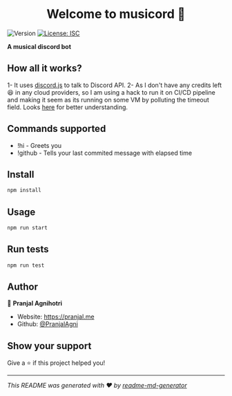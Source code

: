<h1 align="center">Welcome to musicord 👋</h1>
<p>
  <img alt="Version" src="https://user-images.githubusercontent.com/26196076/128060383-de8ce577-1042-4362-aeaa-be334b776ecd.png" />
  <a href="#" target="_blank">
    <img alt="License: ISC" src="https://img.shields.io/badge/License-ISC-yellow.svg" />
  </a>
</p>

**A musical discord bot**

## How all it works?

1- It uses [discord.js](https://discord.js.org/#/) to talk to Discord API.
2- As I don't have any credits left 😆 in any cloud providers, so I am using a hack to run it on CI/CD pipeline and making it seem as its running on some VM by polluting the timeout field. Looks [here](https://github.com/PranjalAgni/Musicord/blob/master/.github/workflows/) for better understanding.

## Commands supported

- !hi - Greets you
- !github - Tells your last commited message with elapsed time

## Install

```sh
npm install
```

## Usage

```sh
npm run start
```

## Run tests

```sh
npm run test
```

## Author

👤 **Pranjal Agnihotri**

- Website: https://pranjal.me
- Github: [@PranjalAgni](https://github.com/PranjalAgni)

## Show your support

Give a ⭐️ if this project helped you!

---

_This README was generated with ❤️ by [readme-md-generator](https://github.com/kefranabg/readme-md-generator)_
